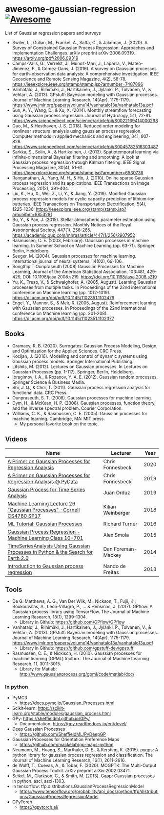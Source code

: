 # awesome-gaussian-regression [![Awesome](https://cdn.rawgit.com/sindresorhus/awesome/d7305f38d29fed78fa85652e3a63e154dd8e8829/media/badge.svg)](https://github.com/h3dema/awesome-gaussian-regression)

List of Gaussian regression papers and surveys

* Swiler, L., Gulian, M., Frankel, A., Safta, C., & Jakeman, J. (2020). A Survey of Constrained Gaussian Process Regression: Approaches and Implementation Challenges. arXiv preprint arXiv:2006.09319. https://arxiv.org/pdf/2006.09319
* Camps-Valls, G., Verrelst, J., Munoz-Mari, J., Laparra, V., Mateo-Jiménez, F., & Gómez-Dans, J. (2016). A survey on Gaussian processes for earth-observation data analysis: A comprehensive investigation. IEEE Geoscience and Remote Sensing Magazine, 4(2), 58-78. https://ieeexplore.ieee.org/stamp/stamp.jsp?arnumber=7487896
* Vanhatalo, J., Riihimäki, J., Hartikainen, J., Jylänki, P., Tolvanen, V., & Vehtari, A. (2013). GPstuff: Bayesian modeling with Gaussian processes. Journal of Machine Learning Research, 14(Apr), 1175-1179. https://www.jmlr.org/papers/volume14/vanhatalo13a/vanhatalo13a.pdf
* Sun, A. Y., Wang, D., & Xu, X. (2014). Monthly streamflow forecasting using Gaussian process regression. Journal of Hydrology, 511, 72-81. https://www.sciencedirect.com/science/article/pii/S0022169414000298
* Guo, M., & Hesthaven, J. S. (2018). Reduced order modeling for nonlinear structural analysis using gaussian process regression. Computer methods in applied mechanics and engineering, 341, 807-826. https://www.sciencedirect.com/science/article/pii/S0045782518303487
* Sarkka, S., Solin, A., & Hartikainen, J. (2013). Spatiotemporal learning via infinite-dimensional Bayesian filtering and smoothing: A look at Gaussian process regression through Kalman filtering. IEEE Signal Processing Magazine, 30(4), 51-61. https://ieeexplore.ieee.org/stamp/stamp.jsp?arnumber=6530736
* Ranganathan, A., Yang, M. H., & Ho, J. (2010). Online sparse Gaussian process regression and its applications. IEEE Transactions on Image Processing, 20(2), 391-404. 
* Liu, K., Hu, X., Wei, Z., Li, Y., & Jiang, Y. (2019). Modified Gaussian process regression models for cyclic capacity prediction of lithium-ion batteries. IEEE Transactions on Transportation Electrification, 5(4), 1225-1236. https://ieeexplore.ieee.org/stamp/stamp.jsp?arnumber=8853281
* Bu, Y., & Pan, J. (2015). Stellar atmospheric parameter estimation using Gaussian process regression. Monthly Notices of the Royal Astronomical Society, 447(1), 256-265. https://academic.oup.com/mnras/article/447/1/256/2907952
* Rasmussen, C. E. (2003, February). Gaussian processes in machine learning. In Summer School on Machine Learning (pp. 63-71). Springer, Berlin, Heidelberg.
* Seeger, M. (2004). Gaussian processes for machine learning. International journal of neural systems, 14(02), 69-106.
* Songthip T Ounpraseuth (2008) Gaussian Processes for Machine Learning, Journal of the American Statistical Association, 103:481, 429-429, DOI: 10.1198/jasa.2008.s219. https://doi.org/10.1198/jasa.2008.s219
* Yu, K., Tresp, V., & Schwaighofer, A. (2005, August). Learning Gaussian processes from multiple tasks. In Proceedings of the 22nd international conference on Machine learning (pp. 1012-1019). https://dl.acm.org/doi/pdf/10.1145/1102351.1102479
* Engel, Y., Mannor, S., & Meir, R. (2005, August). Reinforcement learning with Gaussian processes. In Proceedings of the 22nd international conference on Machine learning (pp. 201-208). https://dl.acm.org/doi/pdf/10.1145/1102351.1102377

## Books

* Gramacy, R. B. (2020). Surrogates: Gaussian Process Modeling, Design, and Optimization for the Applied Sciences. CRC Press.
* Kocijan, J. (2016). Modelling and control of dynamic systems using Gaussian process models. Springer International Publishing.
* Lifshits, M. (2012). Lectures on Gaussian processes. In Lectures on Gaussian Processes (pp. 1-117). Springer, Berlin, Heidelberg.
* Ibragimov, I. A., & Rozanov, Y. A. E. (2012). Gaussian random processes. Springer Science & Business Media.
* Shi, J. Q., & Choi, T. (2011). Gaussian process regression analysis for functional data. CRC Press.
* Ounpraseuth, S. T. (2008). Gaussian processes for machine learning.
* Dym, H., & McKean, H. P. (2008). Gaussian processes, function theory, and the inverse spectral problem. Courier Corporation.
* Williams, C. K., & Rasmussen, C. E. (2005). Gaussian processes for machine learning. Cambridge, MA: MIT press.
  - My personal favorite book on the topic.

## Videos

| Name | Lecturer | Year |
|------|----------|------|
| [A Primer on Gaussian Processes for Regression Analysis](https://www.youtube.com/watch?v=xBE8qdAAj3w&t=1307s) | Chris Fonnesbeck | 2020 |
| [A Primer on Gaussian Processes for Regression Analysis @ PyData](https://www.youtube.com/watch?v=j7Ruu3Yu-70) | Chris Fonnesbeck | 2019 |
| [Gaussian Process for Time Series Analysis](https://www.youtube.com/watch?v=0p_6RzhSZEc&t=1514s) | Juan Orduz | 2019 |
| [Machine Learning Lecture 26 "Gaussian Processes" -Cornell CS4780 SP17](https://www.youtube.com/watch?v=R-NUdqxKjos) | Kilian Weinberger | 2018 |
| [ML Tutorial: Gaussian Processes](https://www.youtube.com/watch?v=92-98SYOdlY) | Richard Turner | 2016 |
| [Gaussian Process Regression - Machine Learning Class 10-701](https://www.youtube.com/watch?v=xP5dBw5cewg&t=692s) | Alex Smola | 2015 |
| [TimeSeriesAnalysis Using Gaussian Processes in Python & the Search for Earth 2.0](https://www.youtube.com/watch?v=WhoFbu9dBe0) | Dan Foreman-Mackey | 2014 |
| [Introduction to Gaussian process regression](https://www.youtube.com/watch?v=4vGiHC35j9s) | Nando de Freitas | 2013 |



## Tools

* De G. Matthews, A. G., Van Der Wilk, M., Nickson, T., Fujii, K., Boukouvalas, A., León-Villagrá, P., ... & Hensman, J. (2017). GPflow: A Gaussian process library using TensorFlow. The Journal of Machine Learning Research, 18(1), 1299-1304.
  - Library in Github: https://github.com/GPflow/GPflow
* Vanhatalo, J., Riihimäki, J., Hartikainen, J., Jylänki, P., Tolvanen, V., & Vehtari, A. (2013). GPstuff: Bayesian modeling with Gaussian processes. Journal of Machine Learning Research, 14(Apr), 1175-1179. https://www.jmlr.org/papers/volume14/vanhatalo13a/vanhatalo13a.pdf
  - Library in Github: https://github.com/gpstuff-dev/gpstuff
* Rasmussen, C. E., & Nickisch, H. (2010). Gaussian processes for machine learning (GPML) toolbox. The Journal of Machine Learning Research, 11, 3011-3015.
  - Library for Matlab: http://www.gaussianprocess.org/gpml/code/matlab/doc/
  
 ### In python

* PyMC3
  - https://docs.pymc.io/Gaussian_Processes.html
* Scikit-learn: https://scikit-learn.org/stable/modules/gaussian_process.html
* GPy: https://sheffieldml.github.io/GPy/
  - Documentation: https://gpy.readthedocs.io/en/devel/
* Deep Gaussian Processes
  - https://github.com/SheffieldML/PyDeepGP
* Gaussian Processes for Orientation Preference Maps
  - https://github.com/mackelab/gp-maps-python
* Neumann, M., Huang, S., Marthaler, D. E., & Kersting, K. (2015). pygps: A python library for gaussian process regression and classification. The Journal of Machine Learning Research, 16(1), 2611-2616.
* de Wolff, T., Cuevas, A., & Tobar, F. (2020). MOGPTK: The Multi-Output Gaussian Process Toolkit. arXiv preprint arXiv:2002.03471.
* Seikel, M., Clarkson, C., & Smith, M. (2013). Gapp: Gaussian processes in python. ascl, ascl-1303.
* In tensorflow: tfp.distributions.GaussianProcessRegressionModel
  - https://www.tensorflow.org/probability/api_docs/python/tfp/distributions/GaussianProcessRegressionModel
* GPyTorch
  - https://gpytorch.ai/
  

